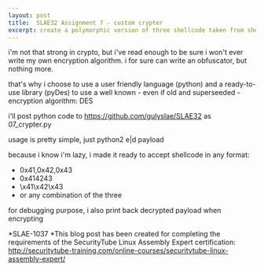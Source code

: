 ```yaml
---
layout: post
title:  SLAE32 Assignment 7 - custom crypter
excerpt: create a polymorphic version of three shellcode taken from shellstorm
---
```


i'm not that strong in crypto, but i've read enough to be sure i won't
ever write my own encryption algorithm. i for sure can write an
obfuscator, but nothing more.

that's why i choose to use a user friendly language (python) and a
ready-to-use library (pyDes) to use a well known - even if old and
superseeded - encryption algorithm: DES

i'll post python code to https://github.com/gulyslae/SLAE32 as 07_crypter.py

usage is pretty simple, just python2 e|d payload

because i know i'm lazy, i made it ready to accept shellcode in any format:
* 0x41,0x42,0x43
* 0x414243
* \x41\x42\x43
* or any combination of the three

for debugging purpose, i also print back decrypted payload when encrypting

*SLAE-1037
*This blog post has been created for completing the requirements of the SecurityTube Linux Assembly Expert certification: http://securitytube-training.com/online-courses/securitytube-linux-assembly-expert/

